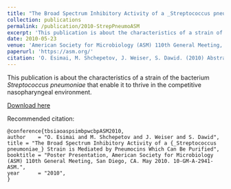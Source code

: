 ```yaml
---
title: "The Broad Spectrum Inhibitory Activity of a _Streptococcus pneumoniae_ Strain is Mediated by Pneumocins Which Can Be Purified"
collection: publications
permalink: /publication/2010-StrepPneumoASM
excerpt: 'This publication is about the characteristics of a strain of the bacterium _Streptococcus pneumoniae_ that enable it to thrive in the competitive nasopharyngeal environment.'
date: 2010-05-23
venue: 'American Society for Microbiology (ASM) 110th General Meeting, San Diego, CA. May 2010. 10-GM-A-2941-ASM. May 23-27.'
paperurl: 'https://asm.org/'
citation: 'O. Esimai, M. Shchepetov, J. Weiser, S. Dawid. (2010) Abstract. “The Broad Spectrum Inhibitory Activity of a _Streptococcus pneumoniae_ Strain is Mediated by Pneumocins Which Can Be Purified.” American Society for Microbiology (ASM) 110th General Meeting, San Diego, CA. May 2010. 10-GM-A-2941-ASM.'
---
```

This publication is about the characteristics of a strain of the bacterium _Streptococcus pneumoniae_ that enable it to thrive in the competitive nasopharyngeal environment.

[Download here](https://asm.org/)

Recommended citation: 

    @conference{tbsiaoaspsimbpwcbpASM2010,
    author    = "O. Esimai and M. Shchepetov and J. Weiser and S. Dawid",
    title = "The Broad Spectrum Inhibitory Activity of a {_Streptococcus pneumoniae_} Strain is Mediated by Pneumocins Which Can Be Purified",
    booktitle = "Poster Presentation, American Society for Microbiology (ASM) 110th General Meeting, San Diego, CA. May 2010. 10-GM-A-2941-ASM.",
    year      = "2010",
    }

